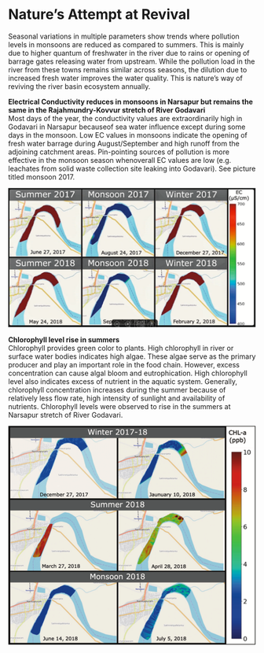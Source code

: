 # Nature’s Attempt at Revival

Seasonal variations in multiple parameters show trends where pollution levels in monsoons are reduced as compared to summers. This is mainly due to higher quantum of freshwater in the river due to rains or opening of barrage gates releasing water from upstream. While the pollution load in the river from these towns remains similar across seasons, the dilution due to increased fresh water improves the water quality. This is nature’s way of reviving the river basin ecosystem annually.

**Electrical Conductivity reduces in monsoons in Narsapur but remains the same in the Rajahmundry-Kovvur stretch of River Godavari**  
Most days of the year, the conductivity values are extraordinarily high in Godavari in Narsapur becauseof sea water influence except during some days in the monsoon. Low EC values in monsoons indicate the opening of fresh water barrage during August/September and high runoff from the adjoining catchment areas. Pin-pointing sources of pollution is more effective in the monsoon season whenoverall EC values are low \(e.g. leachates from solid waste collection site leaking into Godavari\). See picture titled monsoon 2017.

![Figure 43: Heatmaps showing seasonal variation of electrical conductivity \(&#x3BC;S/cm\) in Narsapur stretch of River Godavari during different seasons in 2017 and 2018](../../.gitbook/assets/image%20%2845%29.png)

**Chlorophyll level rise in summers**  
Chlorophyll provides green color to plants. High chlorophyll in river or surface water bodies indicates high algae. These algae serve as the primary producer and play an important role in the food chain. However, excess concentration can cause algal bloom and eutrophication. High chlorophyll level also indicates excess of nutrient in the aquatic system. Generally, chlorophyll concentration increases during the summer because of relatively less flow rate, high intensity of sunlight and availability of nutrients. Chlorophyll levels were observed to rise in the summers at Narsapur stretch of River Godavari.

![Figure 44: Heatmaps showing seasonal variation of chlorophyll \(mg/L\) in Narsapur stretch of River Godavari during different seasons](../../.gitbook/assets/image%20%2812%29.png)

